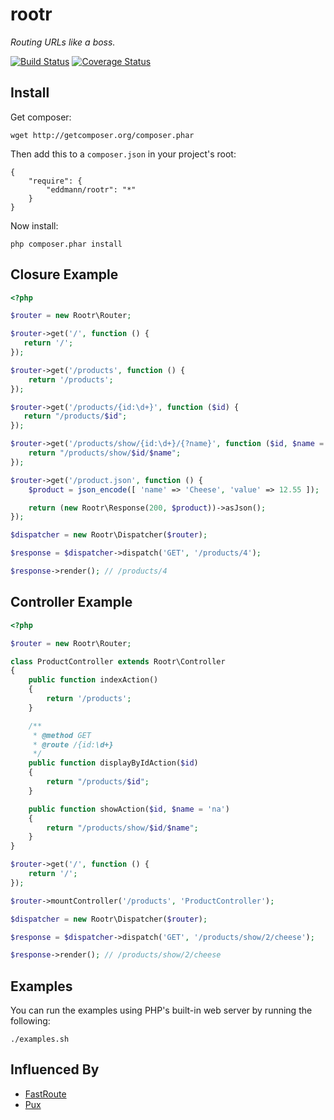 rootr
=====

_Routing URLs like a boss._

[![Build Status](https://travis-ci.org/eddmann/rootr.svg?branch=master)](https://travis-ci.org/eddmann/rootr)
[![Coverage Status](https://coveralls.io/repos/eddmann/rootr/badge.png?branch=master)](https://coveralls.io/r/eddmann/rootr?branch=master)

## Install

Get composer:

    wget http://getcomposer.org/composer.phar

Then add this to a `composer.json` in your project's root:

    {
        "require": {
            "eddmann/rootr": "*"
        }
    }

Now install:

    php composer.phar install

## Closure Example

```php
<?php

$router = new Rootr\Router;

$router->get('/', function () {
   return '/';
});

$router->get('/products', function () {
    return '/products';
});

$router->get('/products/{id:\d+}', function ($id) {
   return "/products/$id";
});

$router->get('/products/show/{id:\d+}/{?name}', function ($id, $name = 'na') {
    return "/products/show/$id/$name";
});

$router->get('/product.json', function () {
    $product = json_encode([ 'name' => 'Cheese', 'value' => 12.55 ]);

    return (new Rootr\Response(200, $product))->asJson();
});

$dispatcher = new Rootr\Dispatcher($router);

$response = $dispatcher->dispatch('GET', '/products/4');

$response->render(); // /products/4
```

## Controller Example

```php
<?php

$router = new Rootr\Router;

class ProductController extends Rootr\Controller
{
    public function indexAction()
    {
        return '/products';
    }

    /**
     * @method GET
     * @route /{id:\d+}
     */
    public function displayByIdAction($id)
    {
        return "/products/$id";
    }

    public function showAction($id, $name = 'na')
    {
        return "/products/show/$id/$name";
    }
}

$router->get('/', function () {
    return '/';
});

$router->mountController('/products', 'ProductController');

$dispatcher = new Rootr\Dispatcher($router);

$response = $dispatcher->dispatch('GET', '/products/show/2/cheese');

$response->render(); // /products/show/2/cheese
```

## Examples

You can run the examples using PHP's built-in web server by running the following:

    ./examples.sh

## Influenced By

- [FastRoute](https://github.com/nikic/FastRoute)
- [Pux](https://github.com/c9s/Pux)